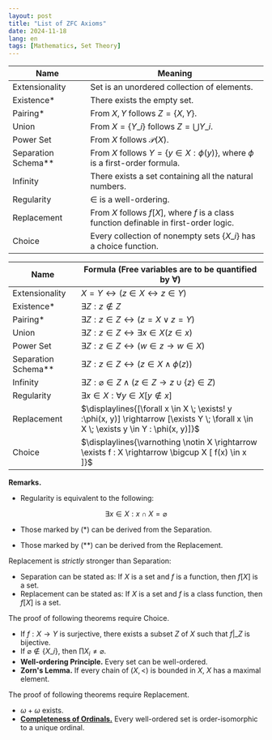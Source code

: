 ```yaml
---
layout: post
title: "List of ZFC Axioms"
date: 2024-11-18
lang: en
tags: [Mathematics, Set Theory]
---
```


| Name                  | Meaning                                                                                           |
| --------------------- | ------------------------------------------------------------------------------------------------- |
| Extensionality        | Set is an unordered collection of elements.                                                       |
| Existence\*           | There exists the empty set.                                                                       |
| Pairing\*             | From $X, Y$ follows $Z = \lbrace  X, Y \rbrace$.                                                  |
| Union                 | From $X = \lbrace  Y\_i \rbrace$ follows $Z = \bigcup Y\_i$.                                      |
| Power Set             | From $X$ follows $\mathcal{P}(X)$.                                                                |
| Separation Schema\*\* | From $X$ follows $Y = \lbrace  y \in X : \phi(y) \rbrace$, where $\phi$ is a first-order formula. |
| Infinity              | There exists a set containing all the natural numbers.                                            |
| Regularity            | $\in$ is a well-ordering.                                                                         |
| Replacement           | From $X$ follows $f[X]$, where $f$ is a class function definable in first-order logic.            |
| Choice                | Every collection of nonempty sets $\lbrace  X\_i \rbrace$ has a choice function.                  |

| Name                  | Formula (Free variables are to be quantified by $\forall$)                                                                              |
| --------------------- | --------------------------------------------------------------------------------------------------------------------------------------- |
| Extensionality        | $X = Y \leftrightarrow (z \in X \leftrightarrow z \in Y)$                                                                               |
| Existence\*           | $\exists Z : z \not\in Z$                                                                                                               |
| Pairing\*             | $\exists Z : z \in Z \leftrightarrow (z = X \lor z = Y)$                                                                                |
| Union                 | $\exists Z : z \in Z \leftrightarrow \exists x \in X (z \in x)$                                                                         |
| Power Set             | $\exists Z : z \in Z \leftrightarrow (w \in z \rightarrow w \in X)$                                                                     |
| Separation Schema\*\* | $\exists Z : z \in Z \leftrightarrow (z \in X \land \phi(z))$                                                                           |
| Infinity              | $\exists Z : \varnothing \in Z \land (z \in Z \rightarrow z \cup \lbrace  z \rbrace \in Z)$                                             |
| Regularity            | $\exists x \in X : \forall y \in X [ y \not\in x]$                                                                                      |
| Replacement           | $\displaylines{[\forall x \in X \; \exists! y :\phi(x, y)] \rightarrow [\exists Y \; \forall x \in X \; \exists y \in Y : \phi(x, y)]}$ |
| Choice                | $\displaylines{\varnothing \notin X \rightarrow \exists f : X \rightarrow \bigcup X [ f(x) \in x ]}$                                    |

**Remarks.**

- Regularity is equivalent to the following:

$$
\exists x \in X : x \cap X = \varnothing
$$

- Those marked by (\*) can be derived from the Separation.

- Those marked by (\*\*) can be derived from the Replacement.

Replacement is _strictly_ stronger than Separation:

- Separation can be stated as: If $X$ is a set and $f$ is a function, then $f[X]$ is a set.
- Replacement can be stated as: If $X$ is a set and $f$ is a class function, then $f[X]$ is a set.

The proof of following theorems require Choice.

- If $f: X → Y$ is surjective, there exists a subset $Z$ of $X$ such that $f\vert\_Z$ is bijective.
- If $\varnothing \not\in \lbrace  X\_i\rbrace$, then $\prod X_i \neq \varnothing$.
- **Well-ordering Principle.** Every set can be well-ordered.
- **Zorn's Lemma.** If every chain of $(X, <)$ is bounded in $X$, $X$ has a maximal element.

The proof of following theorems require Replacement.

- $\omega + \omega$ exists.
- [**Completeness of Ordinals.**](http://dimenerno.github.io/2024/11/21/trichotomy) Every well-ordered set is order-isomorphic to a unique ordinal.
